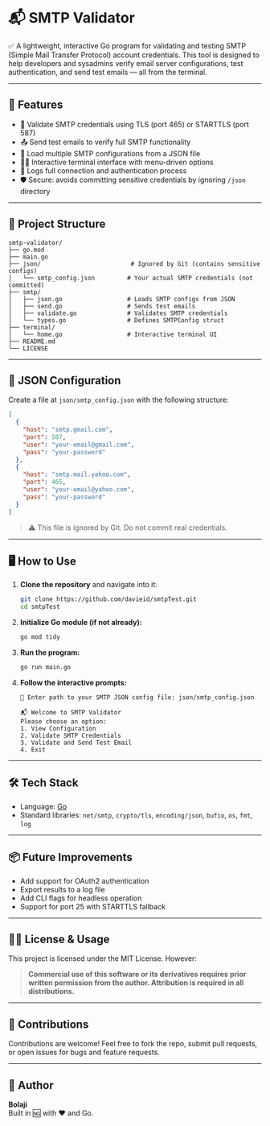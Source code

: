 # 📬 SMTP Validator

✅ A lightweight, interactive Go program for validating and testing SMTP (Simple Mail Transfer Protocol) account credentials. This tool is designed to help developers and sysadmins verify email server configurations, test authentication, and send test emails — all from the terminal.

---

## 🚀 Features

- 🔐 Validate SMTP credentials using TLS (port 465) or STARTTLS (port 587)
- 📤 Send test emails to verify full SMTP functionality
- 📄 Load multiple SMTP configurations from a JSON file
- 🧑‍💻 Interactive terminal interface with menu-driven options
- 🧪 Logs full connection and authentication process
- 🛡️ Secure: avoids committing sensitive credentials by ignoring `/json` directory

---

## 📁 Project Structure

```
smtp-validator/
├── go.mod
├── main.go
├── json/                         # Ignored by Git (contains sensitive configs)
│   └── smtp_config.json         # Your actual SMTP credentials (not committed)
├── smtp/
│   ├── json.go                  # Loads SMTP configs from JSON
│   ├── send.go                  # Sends test emails
│   ├── validate.go              # Validates SMTP credentials
│   └── types.go                 # Defines SMTPConfig struct
├── terminal/
│   └── home.go                  # Interactive terminal UI
├── README.md
└── LICENSE
```

---

## 🧾 JSON Configuration

Create a file at `json/smtp_config.json` with the following structure:

```json
[
  {
    "host": "smtp.gmail.com",
    "port": 587,
    "user": "your-email@gmail.com",
    "pass": "your-password"
  },
  {
    "host": "smtp.mail.yahoo.com",
    "port": 465,
    "user": "your-email@yahoo.com",
    "pass": "your-password"
  }
]
```

> ⚠️ This file is ignored by Git. Do not commit real credentials.

---

## 🖥️ How to Use

1. **Clone the repository** and navigate into it:

   ```bash
   git clone https://github.com/davieid/smtpTest.git
   cd smtpTest
   ```

2. **Initialize Go module (if not already):**

   ```bash
   go mod tidy
   ```

3. **Run the program:**

   ```bash
   go run main.go
   ```

4. **Follow the interactive prompts:**

   ```
   📁 Enter path to your SMTP JSON config file: json/smtp_config.json

   📬 Welcome to SMTP Validator
   Please choose an option:
   1. View Configuration
   2. Validate SMTP Credentials
   3. Validate and Send Test Email
   4. Exit
   ```

---

## 🛠️ Tech Stack

- Language: [Go](https://golang.org/)
- Standard libraries: `net/smtp`, `crypto/tls`, `encoding/json`, `bufio`, `os`, `fmt`, `log`

---

## 📦 Future Improvements

- Add support for OAuth2 authentication
- Export results to a log file
- Add CLI flags for headless operation
- Support for port 25 with STARTTLS fallback

---

## 🧑‍⚖️ License & Usage

This project is licensed under the MIT License. However:

> **Commercial use of this software or its derivatives requires prior written permission from the author. Attribution is required in all distributions.**

---

## 🙌 Contributions

Contributions are welcome! Feel free to fork the repo, submit pull requests, or open issues for bugs and feature requests.

---

## 👤 Author

**Bolaji**  
Built in 🆖 with ❤️ and Go.
```
